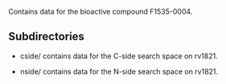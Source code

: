 Contains data for the bioactive compound F1535-0004.

## Subdirectories

- cside/ contains data for the C-side search space on rv1821.

- nside/ contains data for the N-side search space on rv1821.

